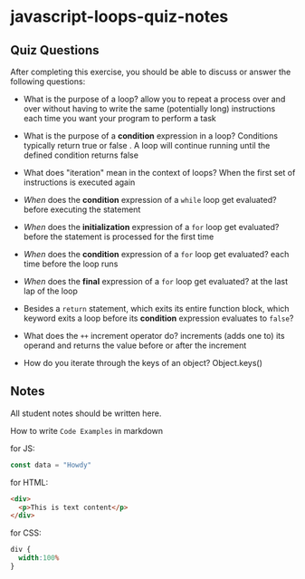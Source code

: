 # javascript-loops-quiz-notes

## Quiz Questions

After completing this exercise, you should be able to discuss or answer the following questions:

- What is the purpose of a loop?
allow you to repeat a process over and over without having to write the same (potentially long) instructions each time you want your program to perform a task
- What is the purpose of a **condition** expression in a loop?
Conditions typically return true or false . A loop will continue running until the defined condition returns false
- What does "iteration" mean in the context of loops?
When the first set of instructions is executed again
- _When_ does the **condition** expression of a `while` loop get evaluated?
before executing the statement
- _When_ does the **initialization** expression of a `for` loop get evaluated?
before the statement is processed for the first time
- _When_ does the **condition** expression of a `for` loop get evaluated?
 each time before the loop runs
- _When_ does the **final** expression of a `for` loop get evaluated?
at the last lap of the loop
- Besides a `return` statement, which exits its entire function block, which keyword exits a loop before its **condition** expression evaluates to `false`?

- What does the `++` increment operator do?
increments (adds one to) its operand and returns the value before or after the increment
- How do you iterate through the keys of an object?
Object.keys()

## Notes

All student notes should be written here.


How to write `Code Examples` in markdown

for JS:
```javascript
const data = "Howdy"
```

for HTML:
```html
<div>
  <p>This is text content</p>
</div>
```

for CSS:
```css
div {
  width:100%
}
```
